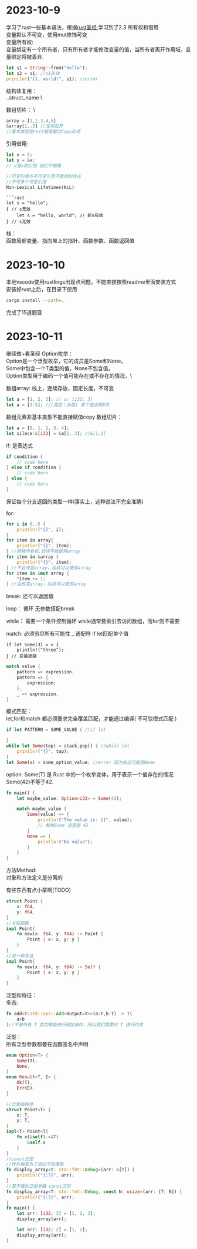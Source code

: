 <!--
 * @Author: ss
 * @Date: 2023-10-10 19:12:24
 * @LastEditTime: 2023-10-11 21:31:26
 * @Description: 
 * @FilePath: \rust-rustlings-2023-autumn-Ss-shuang123\records.md
-->
# 2023-10-9
学习了rust一些基本语法，根据[rust圣经 ](https://course.rs/about-book.html)学习到了2.3 所有权和借用 \
变量默认不可变，使用mut修饰可变 \
变量所有权: \
变量绑定有一个所有者，只有所有者才能修改变量的值，当所有者离开作用域，变量绑定将被丢弃. 


```rust
let s1 = String::from("hello");
let s2 = s1; //s1失效
println!("{}, world!", s1); //error
```
结构体复用：\
..struct_name \

数组切片： \
```rust
array = [1,2,3,4,5] 
&array[1..3] //左闭右开 
//基本类型在rust赋值是以Copy形式
```

引用借用: 
```rust
let x = 5;
let y = &x;
// y是x的引用 他们不相等

//可变引用与不可变引用不能同时存在
//不可多个可变引用
Non-Lexical Lifetimes(NLL)

```
```
```rust
let s = "hello";
{ // s无效
    let s = "hello, world"; // 新s有效
} // s无效
```
栈：\
函数局部变量、指向堆上的指针、函数参数、函数返回值 

# 2023-10-10 
本地vscode使用rustlings出现点问题，不能直接按照readme里面安装方式 \
安装好rust之后，在目录下使用 
```bash
cargo install --path=.
```
完成了15道题目

# 2023-10-11
继续做+看圣经
Option枚举：\
Option<T>是一个泛型枚举，它的成员是Some<T>和None，\
Some<T>中包含一个T类型的值，None不包含值。\
Option<T>类型用于编码一个值可能存在或不存在的情况，\

数组array:
栈上，连续存放，固定长度，不可变
```rust
let a = [1, 2, 3]; // a: [i32; 3]
let a = [3:5]; //[类型；长度] 某个值出现N次
```
数组元素非基本类型不能直接赋值copy
数组切片：
```rust
let a = [0, 1, 2, 3, 4];
let silece:&[i32] = &a[1..3]; //&[1,2]
```

if:
是表达式
```rust
if condition {
    // code here
} else if condition {
    // code here
} else {
    // code here
}
```
保证每个分支返回的类型一样(事实上，这种说法不完全准确)

for:
```rust
for i in 0..5 {
    println!("{}", i);
}
for item in array{
    println!("{}", item);
} //转移所有权,后续不能使用array
for item in &array {
    println!("{}", item);
} //不会改变array，后续可以使用array
for item in &mut array {
    *item += 1;
} //会改变array，后续可以使用array
```

break:
还可以返回值

loop：
循环 无参数搭配break

while：
需要一个条件控制循环
while通常要索引去访问数组，而for则不需要

match:
必须穷尽所有可能性
_ 通配符
if let匹配单个值
```
if let Some(3) = v {
    println!("three");
} // 变量遮蔽 
```

```rust
match value {
    pattern => expression,
    pattern => {
        expression;
    },
    _ => expression,
}
```
模式匹配：\
let,for和match 都必须要求完全覆盖匹配，才能通过编译( 不可驳模式匹配 )


```rust
if let PATTERN = SOME_VALUE { //if let

}
while let Some(top) = stack.pop() { //while let
    println!("{}", top);
}
let Some(x) = some_option_value; //error 因为右边可能是None

```
option:
Some(T) 是 Rust 中的一个枚举变体，用于表示一个值存在的情况. \
Some(42)不等于42.
```rust
fn main() {
    let maybe_value: Option<i32> = Some(42);

    match maybe_value {
        Some(value) => {
            println!("The value is: {}", value);
            // 解构Some 这里是 42
        }
        None => {
            println!("No value");
        }
    }
}
```
方法Method: \
对象和方法定义是分离的

有些东西有点小蒙啊[TODO]

```rust
struct Point {
    x: f64,
    y: f64,
}
//关联函数
impl Point{
    fn new(x: f64, y: f64) -> Point {
        Point { x: x, y: y }
    }
}
//另一种写法
impl Point{
    fn new(x: f64, y: f64) -> Self {
        Point { x: x, y: y }
    }
}
```
泛型和特征：\
多态:
```rust
fn add<T:std::ops::Add<Output=T>>(a:T,b:T) -> T{
    a+b
}//不是所有 T 类型都能进行相加操作，所以我们需要对 T 进行约束
```
泛型：\
所有泛型参数都要在函数签名中声明
```rust
enum Option<T> {
    Some(T),
    None,
}
enum Result<T, E> {
    Ok(T),
    Err(E),
}

//泛型结构体
struct Point<T> {
    x: T,
    y: T,
}
impl<T> Point<T{
    fn x(&self)->&T{
        &self.x
    }
}
//const泛型
//传引用是为了适应不同类型
fn display_array<T: std::fmt::Debug>(arr: &[T]) {
    println!("{:?}", arr);
}
//基于值的泛型参数 const泛型
fn display_array<T: std::fmt::Debug, const N: usize>(arr: [T; N]) {
    println!("{:?}", arr);
}
fn main() {
    let arr: [i32; 3] = [1, 2, 3];
    display_array(arr);

    let arr: [i32; 2] = [1, 2];
    display_array(arr);
}
```


